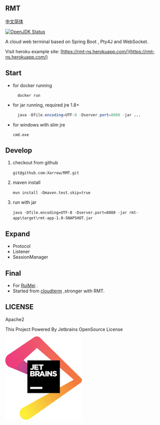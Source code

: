 ## RMT

[中文简体](cn.md)

[![OpenJDK Status](https://img.shields.io/badge/OpenJDK-1.8-brightgreen.svg)](https://openjdk.java.net/install/)

A cloud web terminal based on Spring Boot , Pty4J and WebSocket.

Visit heroku example site: [https://rmt-ns.herokuapp.com/](https://rmt-ns.herokuapp.com/)
## Start
* for docker running

  ```
    docker run 
  ```
  
* for jar running, required jre 1.8+

    ```java
      java -Dfile.encoding=UTF-8 -Dserver.port=8080 -jar ... 
    ```
* for windows with slim jre
    
    ```
    cmd.exe
    ```
    
## Develop

1. checkout from github

    `git@github.com:Xarrow/RMT.git`

2. maven install 
    
    `mvn install -Dmaven.test.skip=true`
    
3. run with jar
    
    `java -Dfile.encoding=UTF-8 -Dserver.port=8080 -jar rmt-app\target\rmt-app-1.0-SNAPSHOT.jar`
    
## Expand
* Protocol
* Listener
* SessionManager

## Final
* For [RuiMei](https://yuruimei.com) .
* Started from [cloudterm](https://github.com/javaterminal/cloudterm) ,stronger with RMT.

## LICENSE

Apache2

This Project Powered By Jetbrains OpenSource License

![img](../asserts/jetbrains.svg)